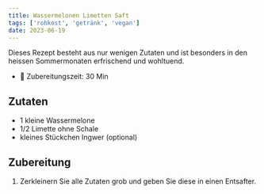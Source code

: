 ```yaml
---
title: Wassermelonen Limetten Saft
tags: ['rohkost', 'getränk', 'vegan']
date: 2023-06-19
---
```


Dieses Rezept besteht aus nur wenigen
Zutaten und ist besonders in
den heissen Sommermonaten erfrischend
und wohltuend.

- 🍳 Zubereitungszeit: 30 Min

## Zutaten

- 1 kleine Wassermelone
- 1/2 Limette ohne Schale
- kleines Stückchen Ingwer (optional)

## Zubereitung

1. Zerkleinern Sie alle Zutaten grob
und geben Sie diese in einen Entsafter.